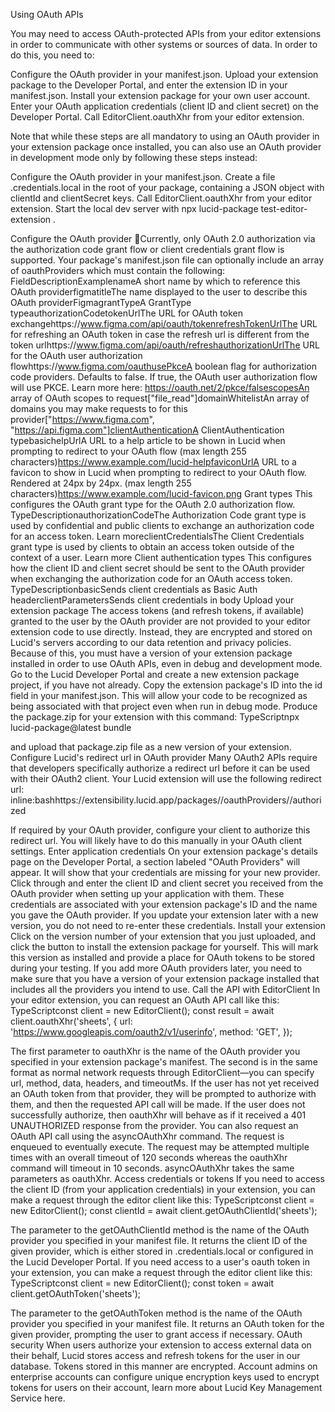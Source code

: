  Using OAuth APIs

You may need to access OAuth-protected APIs from your editor extensions in order to communicate with other systems or sources of data. In order to do this, you need to:

Configure the OAuth provider in your manifest.json.
Upload your extension package to the Developer Portal, and enter the extension ID in your manifest.json.
Install your extension package for your own user account.
Enter your OAuth application credentials (client ID and client secret) on the Developer Portal.
Call EditorClient.oauthXhr from your editor extension.

Note that while these steps are all mandatory to using an OAuth provider in your extension package once installed, you can also use an OAuth provider in development mode only by following these steps instead:

Configure the OAuth provider in your manifest.json.
Create a file <providerName>.credentials.local in the root of your package, containing a JSON object with clientId and clientSecret keys.
Call EditorClient.oauthXhr from your editor extension.
Start the local dev server with npx lucid-package test-editor-extension <extensionName>.

Configure the OAuth provider
📘Currently, only OAuth 2.0 authorization via the authorization code grant flow or client credentials grant flow is supported.
Your package's manifest.json file can optionally include an array of oauthProviders which must contain the following:
FieldDescriptionExamplenameA short name by which to reference this OAuth providerfigmatitleThe name displayed to the user to describe this OAuth providerFigmagrantTypeA GrantType typeauthorizationCodetokenUrlThe URL for OAuth token exchangehttps://www.figma.com/api/oauth/tokenrefreshTokenUrlThe URL for refreshing an OAuth token in case the refresh url is different from the token urlhttps://www.figma.com/api/oauth/refreshauthorizationUrlThe URL for the OAuth user authorization flowhttps://www.figma.com/oauthusePkceA boolean flag for authorization code providers. Defaults to false. If true, the OAuth user authorization flow will use PKCE. Learn more here: https://oauth.net/2/pkce/falsescopesAn array of OAuth scopes to request["file_read"]domainWhitelistAn array of domains you may make requests to for this provider["https://www.figma.com", "https://api.figma.com"]clientAuthenticationA ClientAuthentication typebasichelpUrlA URL to a help article to be shown in Lucid when prompting to redirect to your OAuth flow (max length 255 characters)https://www.example.com/lucid-helpfaviconUrlA URL to a favicon to show in Lucid when prompting to redirect to your OAuth flow. Rendered at 24px by 24px. (max length 255 characters)https://www.example.com/lucid-favicon.png
Grant types
This configures the OAuth grant type for the OAuth 2.0 authorization flow.
TypeDescriptionauthorizationCodeThe Authorization Code grant type is used by confidential and public clients to exchange an authorization code for an access token. Learn moreclientCredentialsThe Client Credentials grant type is used by clients to obtain an access token outside of the context of a user. Learn more
Client authentication types
This configures how the client ID and client secret should be sent to the OAuth provider when exchanging the authorization code for an OAuth access token.
TypeDescriptionbasicSends client credentials as Basic Auth headerclientParametersSends client credentials in body
Upload your extension package
The access tokens (and refresh tokens, if available) granted to the user by the OAuth provider are not provided to your editor extension code to use directly. Instead, they are encrypted and stored on Lucid's servers according to our data retention and privacy policies.
Because of this, you must have a version of your extension package installed in order to use OAuth APIs, even in debug and development mode.
Go to the Lucid Developer Portal and create a new extension package project, if you have not already. Copy the extension package's ID into the id field in your manifest.json. This will allow your code to be recognized as being associated with that project even when run in debug mode.
Produce the package.zip for your extension with this command:
TypeScriptnpx lucid-package@latest bundle

and upload that package.zip file as a new version of your extension.
Configure Lucid's redirect url in OAuth provider
Many OAuth2 APIs require that developers specifically authorize a redirect url before it can be used with their OAuth2 client. Your Lucid extension will use the following redirect url:
inline:bashhttps://extensibility.lucid.app/packages/<packageId>/oauthProviders/<oauthProviderName>/authorized

If required by your OAuth provider, configure your client to authorize this redirect url. You will likely have to do this manually in your OAuth client settings.
Enter application credentials
On your extension package's details page on the Developer Portal, a section labeled "OAuth Providers" will appear. It will show that your credentials are missing for your new provider. Click through and enter the client ID and client secret you received from the OAuth provider when setting up your application with them.
These credentials are associated with your extension package's ID and the name you gave the OAuth provider. If you update your extension later with a new version, you do not need to re-enter these credentials.
Install your extension
Click on the version number of your extension that you just uploaded, and click the button to install the extension package for yourself. This will mark this version as installed and provide a place for OAuth tokens to be stored during your testing.
If you add more OAuth providers later, you need to make sure that you have a version of your extension package installed that includes all the providers you intend to use.
Call the API with EditorClient
In your editor extension, you can request an OAuth API call like this:
TypeScriptconst client = new EditorClient();
const result = await client.oauthXhr('sheets', {
    url: 'https://www.googleapis.com/oauth2/v1/userinfo',
    method: 'GET',
});

The first parameter to oauthXhr is the name of the OAuth provider you specified in your extension package's manifest. The second is in the same format as normal network requests through EditorClient—you can specify url, method, data, headers, and timeoutMs.
If the user has not yet received an OAuth token from that provider, they will be prompted to authorize with them, and then the requested API call will be made. If the user does not successfully authorize, then oauthXhr will behave as if it received a 401 UNAUTHORIZED response from the provider.
You can also request an OAuth API call using the asyncOAuthXhr command. The request is enqueued to eventually execute. The request may be attempted multiple times with an overall timeout of 120 seconds whereas the oauthXhr command will timeout in 10 seconds. asyncOAuthXhr takes the same parameters as oauthXhr.
Access credentials or tokens
If you need to access the client ID (from your application credentials) in your extension, you can make a request through the editor client like this:
TypeScriptconst client = new EditorClient();
const clientId = await client.getOAuthClientId('sheets');

The parameter to the getOAuthClientId method is the name of the OAuth provider you specified in your manifest file. It returns the client ID of the given provider, which is either stored in <providerName>.credentials.local or configured in the Lucid Developer Portal.
If you need access to a user's oauth token in your extension, you can make a request through the editor client like this:
TypeScriptconst client = new EditorClient();
const token = await client.getOAuthToken('sheets');

The parameter to the getOAuthToken method is the name of the OAuth provider you specified in your manifest file. It returns an OAuth token for the given provider, prompting the user to grant access if necessary.
OAuth security
When users authorize your extension to access external data on their behalf, Lucid stores access and refresh tokens for the user in our database. Tokens stored in this manner are encrypted. Account admins on enterprise accounts can configure unique encryption keys used to encrypt tokens for users on their account, learn more about Lucid Key Management Service here.